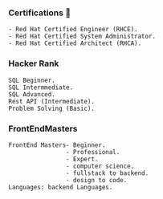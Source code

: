 
###  Certifications 🧾
```
- Red Hat Certified Engineer (RHCE).
- Red Hat Certified System Administrator.
- Red Hat Certified Architect (RHCA).
```

### Hacker Rank
```
SQL Beginner.
SQL Intermmediate.
SQL Advanced.
Rest API (Intermediate).
Problem Solving (Basic).

```
### FrontEndMasters
```
FrontEnd Masters- Beginner.
                - Professional. 
                - Expert.
                - computer science.
                - fullstack to backend.
                - design to code.
Languages: backend Languages.
```
